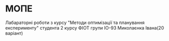 # МОПЕ
Лабараторні роботи з курсу "Методи оптимізації та планування експерименту" 
студента 2 курсу ФІОТ 
групи ІО-93 
Миколаєнка Івана(20 варіант)
